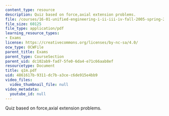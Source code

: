 ```yaml
---
content_type: resource
description: Quiz based on force,axial extension problems.
file: /courses/16-01-unified-engineering-i-ii-iii-iv-fall-2005-spring-2006/4861617b9311dc7ba3cec6de915e4bb9_q1m.pdf
file_size: 60125
file_type: application/pdf
learning_resource_types:
- Exams
license: https://creativecommons.org/licenses/by-nc-sa/4.0/
ocw_type: OCWFile
parent_title: Exams
parent_type: CourseSection
parent_uid: dc102ab9-fad7-5fe0-6da4-e71c66aab8ef
resourcetype: Document
title: q1m.pdf
uid: 4861617b-9311-dc7b-a3ce-c6de915e4bb9
video_files:
  video_thumbnail_file: null
video_metadata:
  youtube_id: null
---
```

Quiz based on force,axial extension problems.